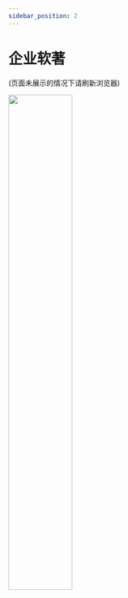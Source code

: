 ```yaml
---
sidebar_position: 2
---
```

# 企业软著

(页面未展示的情况下请刷新浏览器)

<img src='https://cangjiangkeji.oss-cn-beijing.aliyuncs.com/843119497863876608_00.png' width="50%"/>
